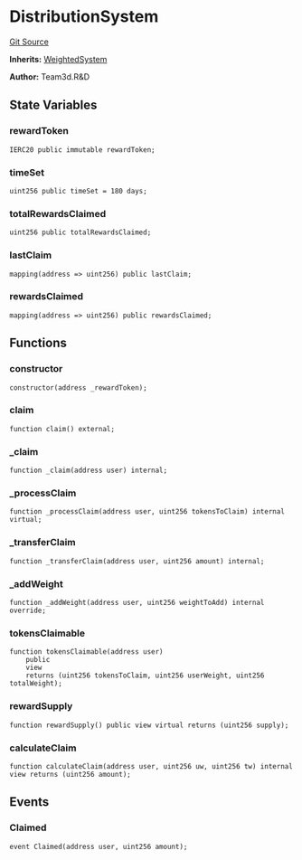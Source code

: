 # DistributionSystem
[Git Source](https://github.com//Team3dVidyaGames/Contracts/blob/cb1733471b1d4daa24a16e671f78159e22669528/src/contracts/agnosia/DistributionSystem.sol)

**Inherits:**
[WeightedSystem](/src/contracts/agnosia/WeightedSystem.sol/contract.WeightedSystem.md)

**Author:**
Team3d.R&D


## State Variables
### rewardToken

```solidity
IERC20 public immutable rewardToken;
```


### timeSet

```solidity
uint256 public timeSet = 180 days;
```


### totalRewardsClaimed

```solidity
uint256 public totalRewardsClaimed;
```


### lastClaim

```solidity
mapping(address => uint256) public lastClaim;
```


### rewardsClaimed

```solidity
mapping(address => uint256) public rewardsClaimed;
```


## Functions
### constructor


```solidity
constructor(address _rewardToken);
```

### claim


```solidity
function claim() external;
```

### _claim


```solidity
function _claim(address user) internal;
```

### _processClaim


```solidity
function _processClaim(address user, uint256 tokensToClaim) internal virtual;
```

### _transferClaim


```solidity
function _transferClaim(address user, uint256 amount) internal;
```

### _addWeight


```solidity
function _addWeight(address user, uint256 weightToAdd) internal override;
```

### tokensClaimable


```solidity
function tokensClaimable(address user)
    public
    view
    returns (uint256 tokensToClaim, uint256 userWeight, uint256 totalWeight);
```

### rewardSupply


```solidity
function rewardSupply() public view virtual returns (uint256 supply);
```

### calculateClaim


```solidity
function calculateClaim(address user, uint256 uw, uint256 tw) internal view returns (uint256 amount);
```

## Events
### Claimed

```solidity
event Claimed(address user, uint256 amount);
```

